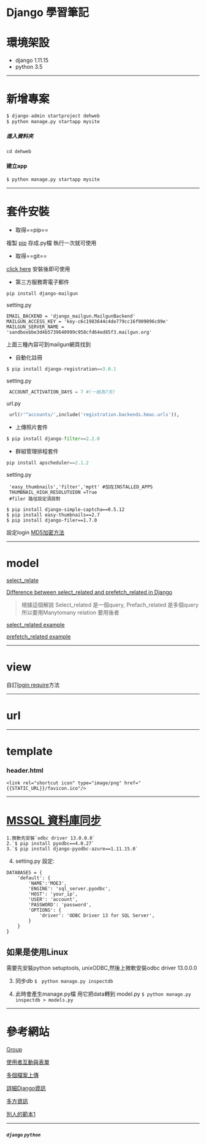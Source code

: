 # Django 學習筆記


環境架設
===

* django 1.11.15
* python 3.5

---

新增專案
===
```python
$ django-admin startproject dehweb
$ python manage.py startapp mysite
```
##### 進入資料夾
```python
cd dehweb
```

#### 建立app
```python
$ python manage.py startapp mysite
```



---

套件安裝
===
* 取得==pip==

複製 [pip](https://bootstrap.pypa.io/get-pip.py) 存成.py檔 執行一次就可使用

* 取得==git==

[click here](https://git-for-windows.github.io/) 安裝後即可使用

* 第三方服務寄電子郵件
```python=
pip install django-mailgun
```

setting.py
```python=
EMAIL_BACKEND = 'django_mailgun.MailgunBackend'
MAILGUN_ACCESS_KEY = 'key-c6c1983644c4de779cc16f909896c89e'
MAILGUN_SERVER_NAME = 'sandboxbbe3d4b5739640999c958cfd64ed85f3.mailgun.org'
```
上面三種內容可到mailgun網頁找到

* 自動化註冊
```python
$ pip install django-registration==3.0.1
```
setting.py
```python
 ACCOUNT_ACTIVATION_DAYS = 7 #(一般為7天)
```
url.py
```python
 url(r'^accounts/',include('registration.backends.hmac.urls')),
```

* 上傳照片套件
```python
$ pip install django-filter==2.2.0
```
* 群組管理排程套件
```python
pip install apscheduler==2.1.2
```
setting.py
```python=
 'easy_thumbnails','filter','mptt' #加在INSTALLED_APPS
 THUMBNAIL_HIGH_RESOLUTUION =True
 #filer 路徑設定須設對
```

```python=
$ pip install django-simple-captcha==0.5.12
$ pip install easy-thumbnails==2.7
$ pip install django-filer==1.7.0
```

設定login [MD5加密方法](https://docs.djangoproject.com/en/1.10/topics/auth/passwords/)


---


model
===

[select_relate](https://docs.djangoproject.com/en/1.10/ref/models/querysets/)

[Difference between select_related and prefetch_related in Django](http://stackoverflow.com/questions/31237042/whats-the-difference-between-select-related-and-prefetch-related-in-django-orm)

> 根據這個解說 Select_related 是一個query, Prefach_related 是多個query
> 所以要用Manytomany relation 要用後者

[select_related example](http://stackoverflow.com/questions/12974352/django-queryset-and-select-related)

[prefetch_related example](http://stackoverflow.com/questions/27121331/select-related-after-prefetch-related)

---

view
===

自訂[login require](http://stackoverflow.com/questions/2164069/best-way-to-make-djangos-login-required-the-default)方法

---

url
===
---

template
===

### header.html
```htmlmixed=
<link rel="shortcut icon" type="image/png" href="{{STATIC_URL}}/favicon.ico"/>
```

---

[MSSQL 資料庫同步](https://docs.djangoproject.com/en/1.10/ref/databases/)
===
```
1.微軟先安裝`odbc driver 13.0.0.0`
2.`$ pip install pyodbc==4.0.27` 
3.`$ pip install django-pyodbc-azure==1.11.15.0`
```
4. setting.py 設定:
```python=
DATABASES = {
    'default': {
        'NAME':'MOE3',
        'ENGINE': 'sql_server.pyodbc',
        'HOST': 'your_ip',
        'USER': 'account',
        'PASSWORD': 'password',
        'OPTIONS': {
            'driver': 'ODBC Driver 13 for SQL Server',
        }
    }
}
```
## 如果是使用Linux
需要先安裝python setuptools, unixODBC,然後上微軟安裝odbc driver 13.0.0.0


3. 同步db
`$　python manage.py inspectdb`

4. 此時會產生manage.py檔 用它把data轉到 model.py
`$ python manage.py inspectdb > models.py`

---


參考網站
===
[Group](https://docs.djangoproject.com/en/1.10/topics/db/models/#extra-fields-on-many-to-many-relationships)

[使用者互動與表單](http://dokelung-blog.logdown.com/posts/220833-django-notes-7-forms)

[多個檔案上傳](https://docs.djangoproject.com/en/1.10/topics/http/file-uploads/)

[詳細Django資訊](http://dokelung-blog.logdown.com/)

[多方資訊](http://ithelp.ithome.com.tw/articles/10161594)

[別人的範本1](https://github.com/JCarlosR/DjangoSqlServ)

---

##### `django` `python`







